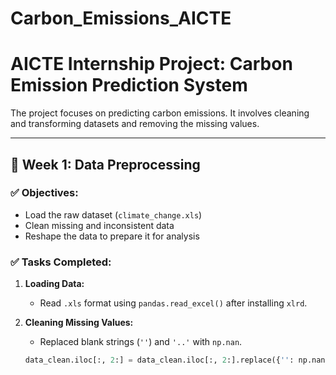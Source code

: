 # Carbon_Emissions_AICTE
# AICTE Internship Project: Carbon Emission Prediction System

The project focuses on predicting carbon emissions. It involves cleaning and transforming datasets and removing the missing values.

---

## 📅 Week 1: Data Preprocessing

### ✅ Objectives:
- Load the raw dataset (`climate_change.xls`)
- Clean missing and inconsistent data
- Reshape the data to prepare it for analysis

### ✅ Tasks Completed:
1. **Loading Data:**
   - Read `.xls` format using `pandas.read_excel()` after installing `xlrd`.

2. **Cleaning Missing Values:**
   - Replaced blank strings (`''`) and `'..'` with `np.nan`.
   ```python
   data_clean.iloc[:, 2:] = data_clean.iloc[:, 2:].replace({'': np.nan, '..': np.nan})
